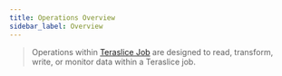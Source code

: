 ```yaml
---
title: Operations Overview
sidebar_label: Overview
---
```


> Operations within [Teraslice Job](../jobs/overview.md) are designed to read, transform, write, or monitor data within a Teraslice job.
